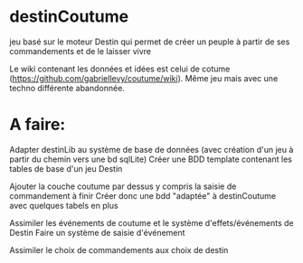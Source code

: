 # destinCoutume
jeu basé sur le moteur Destin qui permet de créer un peuple à partir de ses commandements et de le laisser vivre


Le wiki contenant les données et idées est celui de cotume (https://github.com/gabriellevy/coutume/wiki). Même jeu mais avec une techno différente abandonnée.

# A faire: 
Adapter destinLib au système de base de données (avec création d'un jeu à partir du chemin vers une bd sqlLite)
Créer une BDD template contenant les tables de base d'un jeu Destin

Ajouter la couche coutume par dessus y compris la saisie de commandement à finir
Créer donc une bdd "adaptée" à destinCoutume avec quelques tabels en plus

Assimiler les événements de coutume et le système d'effets/événements de Destin
Faire un système de saisie d'événement

Assimiler le choix de commandements aux choix de destin
